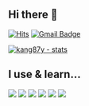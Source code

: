## Hi there 👋

[![Hits](https://hits.seeyoufarm.com/api/count/incr/badge.svg?url=https%3A%2F%2Fgithub.com%2Fkang87y&count_bg=%236D96DB&title_bg=%2300016C&icon=&icon_color=%23E7E7E7&title=visitor&edge_flat=false)](https://hits.seeyoufarm.com)
[![Gmail Badge](https://img.shields.io/badge/Gmail-d14836?style=flat-square&logo=Gmail&logoColor=white&link=mailto:kang87y.code@gmail.com)](mailto:kang87y.code@gmail.com)

[![kang87y - stats](https://github-readme-stats.vercel.app/api?username=kang87y)](https://github.com/anuraghazra/github-readme-stats)
 
## I use & learn...
<p>
  <img src="https://img.shields.io/badge/Node.js-80BD01?style=flat-square&logo=Node.js&logoColor=white"/> 
  <img src="https://img.shields.io/badge/C++-005697?style=flat-square&logo=c%2B%2B&logoColor=white"/>
  <img src="https://img.shields.io/badge/JavaScript-EFD81D?style=flat-square&logo=JavaScript&logoColor=white"/>
  <img src="https://img.shields.io/badge/TypeScript-2F74C0?style=flat-square&logo=TypeScript&logoColor=white"/>
  <img src="https://img.shields.io/badge/HTML-DD4B25?style=flat-square&logo=html5&logoColor=white"/> 
  <img src="https://img.shields.io/badge/css-28A4D8?style=flat-square&logo=css3&logoColor=white"/>
</p>

